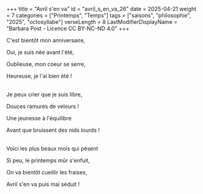 +++
title = "Avril s'en va"
id = "avril_s_en_va_26"
date = 2025-04-21
weight = 7
categories = ["Printemps", "Temps"]
tags = ["saisons", "philosophie", "2025", "octosyllabe"]
verseLength = 8
LastModifierDisplayName = "Barbara Post - Licence CC BY-NC-ND 4.0"
+++

C'est bientôt mon anniversaire,

Oui, je suis née avant l'été,

Oublieuse, mon coeur se serre,

Heureuse, je l'ai bien été !

 \
Je peux crier que je suis libre,

Douces ramures de velours !

Une jeunesse à l'équilibre

Avant que bruissent des nids lourds !

 \
Voici les plus beaux mois qui pèsent

Si peu, le printemps mûr s'enfuit,

On va bientôt cueillir les fraises,

Avril s'en va puis mai séduit !
